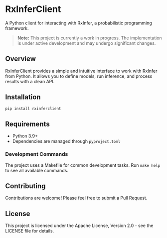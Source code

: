 # RxInferClient

A Python client for interacting with RxInfer, a probabilistic programming framework.

> **Note:** This project is currently a work in progress. The implementation is under active development and may undergo significant changes.

## Overview

RxInferClient provides a simple and intuitive interface to work with RxInfer from Python. It allows you to define models, run inference, and process results with a clean API.

## Installation

```bash
pip install rxinferclient
```

## Requirements

- Python 3.9+
- Dependencies are managed through `pyproject.toml`

### Development Commands

The project uses a Makefile for common development tasks. Run `make help` to see all available commands.

## Contributing

Contributions are welcome! Please feel free to submit a Pull Request.

## License

This project is licensed under the Apache License, Version 2.0 - see the LICENSE file for details.
